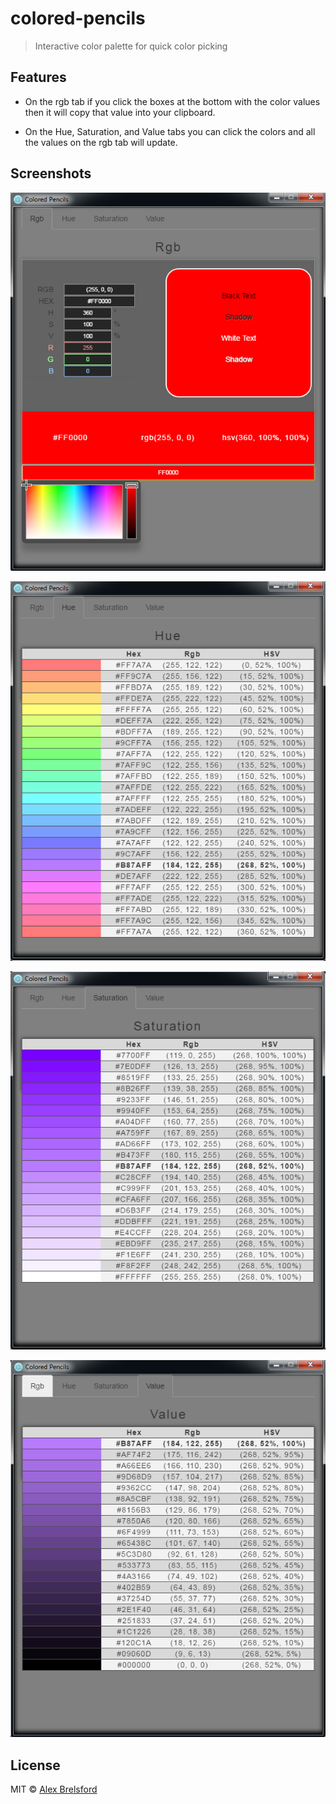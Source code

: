 # colored-pencils
> Interactive color palette for quick color picking

## Features

* On the rgb tab if you click the boxes at the bottom with the color values then it will copy that value into your clipboard.

* On the Hue, Saturation, and Value tabs you can click the colors and all the values on the rgb tab will update.

## Screenshots

![rgb-tab](./Screenshots/rgb-tab.PNG)

![hue-tab](./Screenshots/hue-tab.PNG)

![sat-tab](./Screenshots/sat-tab.PNG)

![val-tab](./Screenshots/val-tab.PNG)
<br>

## License

MIT © [Alex Brelsford](abrelsfo.github.io)
